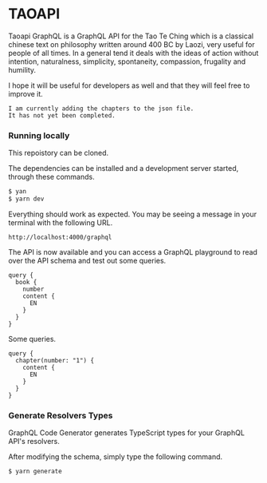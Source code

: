 # TAOAPI

Taoapi GraphQL is a GraphQL API for the Tao Te Ching which is a classical chinese text on philosophy written around 400 BC by Laozi, very useful for people of all times. In a general tend it deals with the ideas of action without intention, naturalness, simplicity, spontaneity, compassion, frugality and humility.

I hope it will be useful for developers as well and that they will feel free to improve it.

```
I am currently adding the chapters to the json file.
It has not yet been completed.
```

### Running locally

This repoistory can be cloned.

The dependencies can be installed and a development server started, through these commands.

```bash
$ yan
$ yarn dev
```

Everything should work as expected. You may be seeing a message in your terminal with the following URL.

```
http://localhost:4000/graphql
```

The API is now available and you can access a GraphQL playground to read over the API schema and test out some queries.

```
query {
  book {
    number
    content {
      EN
    }
  }
}
```

Some queries.

```
query {
  chapter(number: "1") {
    content {
      EN
    }
  }
}
```

### Generate Resolvers Types

GraphQL Code Generator generates TypeScript types for your GraphQL API's resolvers.

After modifying the schema, simply type the following command.

```bash
$ yarn generate
```
